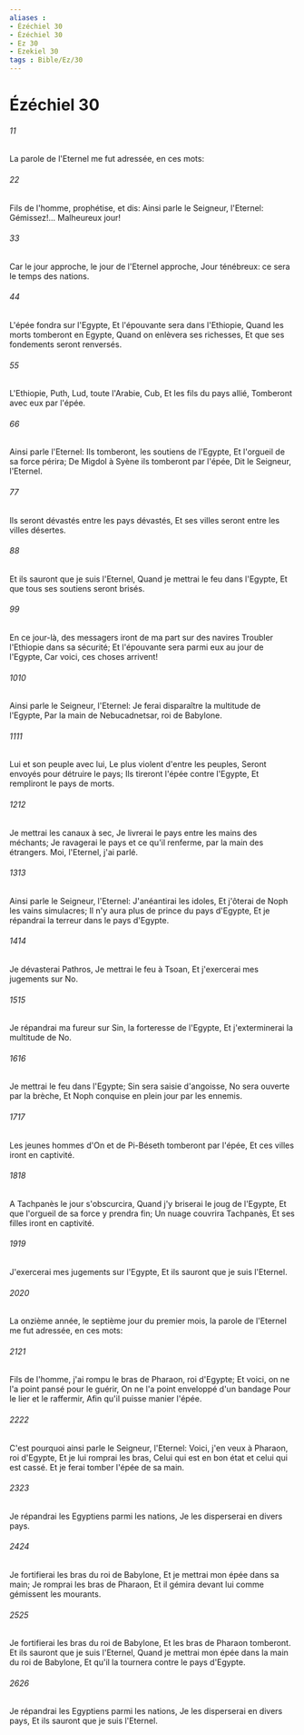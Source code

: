 ```yaml
---
aliases : 
- Ézéchiel 30
- Ézéchiel 30
- Ez 30
- Ezekiel 30
tags : Bible/Ez/30
---
```


# Ézéchiel 30

###### 11
La parole de l'Eternel me fut adressée, en ces mots:
###### 22
Fils de l'homme, prophétise, et dis: Ainsi parle le Seigneur, l'Eternel: Gémissez!... Malheureux jour!
###### 33
Car le jour approche, le jour de l'Eternel approche, Jour ténébreux: ce sera le temps des nations.
###### 44
L'épée fondra sur l'Egypte, Et l'épouvante sera dans l'Ethiopie, Quand les morts tomberont en Egypte, Quand on enlèvera ses richesses, Et que ses fondements seront renversés.
###### 55
L'Ethiopie, Puth, Lud, toute l'Arabie, Cub, Et les fils du pays allié, Tomberont avec eux par l'épée.
###### 66
Ainsi parle l'Eternel: Ils tomberont, les soutiens de l'Egypte, Et l'orgueil de sa force périra; De Migdol à Syène ils tomberont par l'épée, Dit le Seigneur, l'Eternel.
###### 77
Ils seront dévastés entre les pays dévastés, Et ses villes seront entre les villes désertes.
###### 88
Et ils sauront que je suis l'Eternel, Quand je mettrai le feu dans l'Egypte, Et que tous ses soutiens seront brisés.
###### 99
En ce jour-là, des messagers iront de ma part sur des navires Troubler l'Ethiopie dans sa sécurité; Et l'épouvante sera parmi eux au jour de l'Egypte, Car voici, ces choses arrivent!
###### 1010
Ainsi parle le Seigneur, l'Eternel: Je ferai disparaître la multitude de l'Egypte, Par la main de Nebucadnetsar, roi de Babylone.
###### 1111
Lui et son peuple avec lui, Le plus violent d'entre les peuples, Seront envoyés pour détruire le pays; Ils tireront l'épée contre l'Egypte, Et rempliront le pays de morts.
###### 1212
Je mettrai les canaux à sec, Je livrerai le pays entre les mains des méchants; Je ravagerai le pays et ce qu'il renferme, par la main des étrangers. Moi, l'Eternel, j'ai parlé.
###### 1313
Ainsi parle le Seigneur, l'Eternel: J'anéantirai les idoles, Et j'ôterai de Noph les vains simulacres; Il n'y aura plus de prince du pays d'Egypte, Et je répandrai la terreur dans le pays d'Egypte.
###### 1414
Je dévasterai Pathros, Je mettrai le feu à Tsoan, Et j'exercerai mes jugements sur No.
###### 1515
Je répandrai ma fureur sur Sin, la forteresse de l'Egypte, Et j'exterminerai la multitude de No.
###### 1616
Je mettrai le feu dans l'Egypte; Sin sera saisie d'angoisse, No sera ouverte par la brèche, Et Noph conquise en plein jour par les ennemis.
###### 1717
Les jeunes hommes d'On et de Pi-Béseth tomberont par l'épée, Et ces villes iront en captivité.
###### 1818
A Tachpanès le jour s'obscurcira, Quand j'y briserai le joug de l'Egypte, Et que l'orgueil de sa force y prendra fin; Un nuage couvrira Tachpanès, Et ses filles iront en captivité.
###### 1919
J'exercerai mes jugements sur l'Egypte, Et ils sauront que je suis l'Eternel.
###### 2020
La onzième année, le septième jour du premier mois, la parole de l'Eternel me fut adressée, en ces mots:
###### 2121
Fils de l'homme, j'ai rompu le bras de Pharaon, roi d'Egypte; Et voici, on ne l'a point pansé pour le guérir, On ne l'a point enveloppé d'un bandage Pour le lier et le raffermir, Afin qu'il puisse manier l'épée.
###### 2222
C'est pourquoi ainsi parle le Seigneur, l'Eternel: Voici, j'en veux à Pharaon, roi d'Egypte, Et je lui romprai les bras, Celui qui est en bon état et celui qui est cassé. Et je ferai tomber l'épée de sa main.
###### 2323
Je répandrai les Egyptiens parmi les nations, Je les disperserai en divers pays.
###### 2424
Je fortifierai les bras du roi de Babylone, Et je mettrai mon épée dans sa main; Je romprai les bras de Pharaon, Et il gémira devant lui comme gémissent les mourants.
###### 2525
Je fortifierai les bras du roi de Babylone, Et les bras de Pharaon tomberont. Et ils sauront que je suis l'Eternel, Quand je mettrai mon épée dans la main du roi de Babylone, Et qu'il la tournera contre le pays d'Egypte.
###### 2626
Je répandrai les Egyptiens parmi les nations, Je les disperserai en divers pays, Et ils sauront que je suis l'Eternel.
